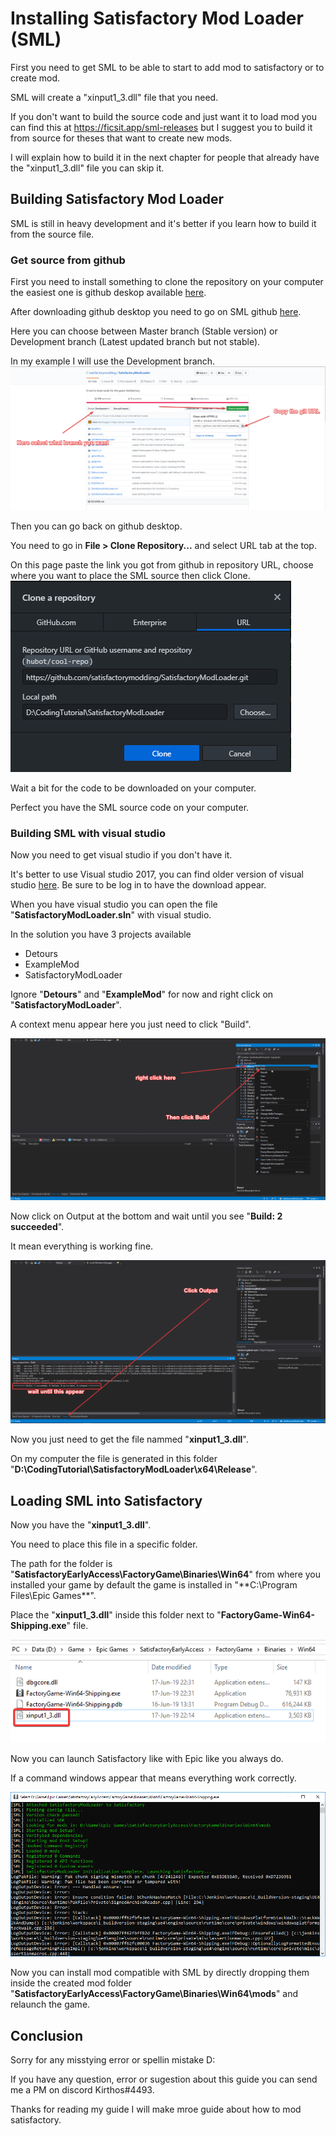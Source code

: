 # Installing Satisfactory Mod Loader (SML)

First you need to get SML to be able to start to add mod to satisfactory or to create mod.

SML will create a "xinput1_3.dll" file that you need.

If you don't want to build the source code and just want it to load mod you can find this at https://ficsit.app/sml-releases but I suggest you to build it from source for theses that want to create new mods.

I will explain how to build it in the next chapter for people that already have the "xinput1_3.dll" file you can skip it.

## Building Satisfactory Mod Loader

SML is still in heavy development and it's better if you learn how to build it from the source file.

### Get source from github

First you need to install something to clone the repository on your computer the easiest one is github deskop available [here](https://desktop.github.com/).

After downloading github desktop you need to go on SML github [here](https://github.com/satisfactorymodding/SatisfactoryModLoader).

Here you can choose between Master branch (Stable version) or Development branch (Latest updated branch but not stable).

In my example I will use the Development branch.
![alt text](https://github.com/jcornill/SatisfactoryModdingGuide/blob/master/GitHub_SMLDownload.png "GitHub_SMLDownload")

Then you can go back on github desktop.

You need to go in **File > Clone Repository...** and select URL tab at the top.

On this page paste the link you got from github in repository URL, choose where you want to place the SML source then click Clone.
![alt text](https://github.com/jcornill/SatisfactoryModdingGuide/blob/master/GitHubDesktop_clone.png "GitHubDesktop_clone")

Wait a bit for the code to be downloaded on your computer.

Perfect you have the SML source code on your computer.

### Building SML with visual studio

Now you need to get visual studio if you don't have it.

It's better to use Visual studio 2017, you can find older version of visual studio [here](https://my.visualstudio.com/Downloads?q=visual%20studio%202017&wt.mc_id=o~msft~vscom~older-downloads). Be sure to be log in to have the download appear.

When you have visual studio you can open the file "**SatisfactoryModLoader.sln**" with visual studio.

In the solution you have 3 projects available
+ Detours
+ ExampleMod
+ SatisfactoryModLoader

Ignore "**Detours**" and "**ExampleMod**" for now and right click on "**SatisfactoryModLoader**".

A context menu appear here you just need to click "Build".

![alt text](https://github.com/jcornill/SatisfactoryModdingGuide/blob/master/visualStudio_Build.png "visualStudio_Build")

Now click on Output at the bottom and wait until you see "**Build: 2 succeeded**".

It mean everything is working fine.

![alt text](https://github.com/jcornill/SatisfactoryModdingGuide/blob/master/VisualStudio_Output.png "VisualStudio_Output")

Now you just need to get the file nammed "**xinput1_3.dll**".

On my computer the file is generated in this folder "**D:\CodingTutorial\SatisfactoryModLoader\x64\Release**".

## Loading SML into Satisfactory

Now you have the "**xinput1_3.dll**".

You need to place this file in a specific folder.

The path for the folder is "**SatisfactoryEarlyAccess\FactoryGame\Binaries\Win64**" from where you installed your game by default the game is installed in "**C:\Program Files\Epic Games\**".

Place the "**xinput1_3.dll**" inside this folder next to "**FactoryGame-Win64-Shipping.exe**" file.

![alt text](https://github.com/jcornill/SatisfactoryModdingGuide/blob/master/Xinput.png "Xinput")

Now you can launch Satisfactory like with Epic like you always do.

If a command windows appear that means everything work correctly.

![alt text](https://github.com/jcornill/SatisfactoryModdingGuide/blob/master/Console.png "console")

Now you can install mod compatible with SML by directly dropping them inside the created mod folder "**SatisfactoryEarlyAccess\FactoryGame\Binaries\Win64\mods**" and relaunch the game.

## Conclusion


Sorry for any misstying error or spellin mistake D:

If you have any question, error or sugestion about this guide you can send me a PM on discord Kirthos#4493.

Thanks for reading my guide I will make mroe guide about how to mod satisfactory.
